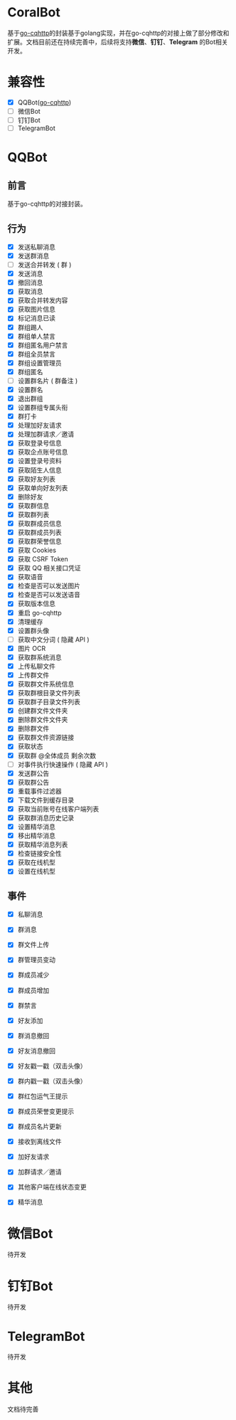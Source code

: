 #  CoralBot

基于[go-cqhttp](https://docs.go-cqhttp.org/)的封装基于golang实现，并在go-cqhttp的对接上做了部分修改和扩展。文档目前还在持续完善中，后续将支持**微信**、**钉钉**、**Telegram** 的Bot相关开发。

# 兼容性

- [x] QQBot([go-cqhttp](https://docs.go-cqhttp.org/))
- [ ] 微信Bot
- [ ] 钉钉Bot
- [ ] TelegramBot

# QQBot

## 前言

基于go-cqhttp的对接封装。

## 行为

- [x] 发送私聊消息
- [x] 发送群消息
- [ ] 发送合并转发 ( 群 )
- [x] 发送消息
- [x] 撤回消息
- [x] 获取消息
- [x] 获取合并转发内容
- [x] 获取图片信息
- [x] 标记消息已读
- [x] 群组踢人
- [x] 群组单人禁言
- [x] 群组匿名用户禁言
- [x] 群组全员禁言
- [x] 群组设置管理员
- [x] 群组匿名
- [ ] 设置群名片 ( 群备注 )
- [x] 设置群名
- [x] 退出群组
- [x] 设置群组专属头衔
- [x] 群打卡
- [x] 处理加好友请求
- [x] 处理加群请求／邀请
- [x] 获取登录号信息
- [x] 获取企点账号信息
- [x] 设置登录号资料
- [x] 获取陌生人信息
- [x] 获取好友列表
- [x] 获取单向好友列表
- [x] 删除好友
- [x] 获取群信息
- [x] 获取群列表
- [x] 获取群成员信息
- [x] 获取群成员列表
- [x] 获取群荣誉信息
- [x] 获取 Cookies
- [x] 获取 CSRF Token
- [x] 获取 QQ 相关接口凭证
- [x] 获取语音
- [x] 检查是否可以发送图片
- [x] 检查是否可以发送语音
- [x] 获取版本信息
- [x] 重启 go-cqhttp
- [x] 清理缓存
- [x] 设置群头像
- [ ] 获取中文分词 ( 隐藏 API )
- [x] 图片 OCR
- [x] 获取群系统消息
- [x] 上传私聊文件
- [x] 上传群文件
- [x] 获取群文件系统信息
- [x] 获取群根目录文件列表
- [x] 获取群子目录文件列表
- [x] 创建群文件文件夹
- [x] 删除群文件文件夹
- [x] 删除群文件
- [x] 获取群文件资源链接
- [x] 获取状态
- [x] 获取群 @全体成员 剩余次数
- [ ] 对事件执行快速操作 ( 隐藏 API )
- [x] 发送群公告
- [x] 获取群公告
- [x] 重载事件过滤器
- [x] 下载文件到缓存目录
- [x] 获取当前账号在线客户端列表
- [x] 获取群消息历史记录
- [x] 设置精华消息
- [x] 移出精华消息
- [x] 获取精华消息列表
- [x] 检查链接安全性
- [x] 获取在线机型
- [x] 设置在线机型

## 事件

- [x] 私聊消息
- [x] 群消息
- [x] 群文件上传
- [x] 群管理员变动
- [x] 群成员减少
- [x] 群成员增加
- [x] 群禁言
- [x] 好友添加
- [x] 群消息撤回
- [x] 好友消息撤回
- [x] 好友戳一戳（双击头像）
- [x] 群内戳一戳（双击头像）
- [x] 群红包运气王提示
- [x] 群成员荣誉变更提示
- [x] 群成员名片更新
- [x] 接收到离线文件
- [x] 加好友请求
- [x] 加群请求／邀请
- [x] 其他客户端在线状态变更
- [x] 精华消息


# 微信Bot

待开发

# 钉钉Bot

待开发

# TelegramBot

待开发

# 其他

文档待完善